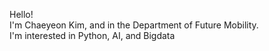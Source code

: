 Hello!  
I'm Chaeyeon Kim, and in the Department of Future Mobility.  
I'm interested in Python, AI, and Bigdata